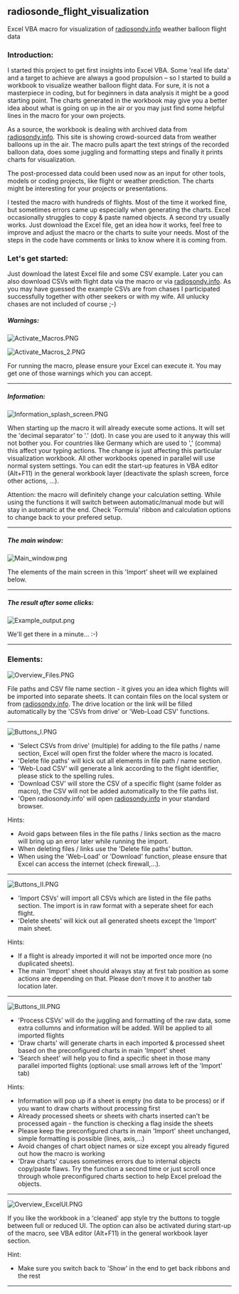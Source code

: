 ## radiosonde_flight_visualization
Excel VBA macro for visualization of [radiosondy.info](https://radiosondy.info) weather balloon flight data

### Introduction:
I started this project to get first insights into Excel VBA. Some 'real life data' and a target to achieve are always a good propulsion – so I started to build a workbook to visualize weather balloon flight data. 
For sure, it is not a masterpiece in coding, but for beginners in data analysis it might be a good starting point. The charts generated in the workbook may give you a better idea about what is going on up in the air or you may just find some helpful lines in the macro for your own projects.

As a source, the workbook is dealing with archived data from [radiosondy.info](https://radiosondy.info). This site is showing crowd-sourced data from weather balloons up in the air. 
The macro pulls apart the text strings of the recorded balloon data, does some juggling and formatting steps and finally it prints charts for visualization.

The post-processed data could been used now as an input for other tools, models or coding projects, like flight or weather prediction. The charts might be interesting for your projects or presentations.

I tested the macro with hundreds of flights. Most of the time it worked fine, but sometimes errors came up especially when generating the charts. Excel occasionally struggles to copy & paste named objects. A second try usually works. Just download the Excel file, get an idea how it works, feel free to improve and adjust the macro or the charts to suite your needs. Most of the steps in the code have comments or links to know where it is coming from.

### Let's get started:
Just download the latest Excel file and some CSV example. Later you can also download CSVs with flight data via the macro or via [radiosondy.info](https://radiosondy.info). As you may have guessed the example CSVs are from chases I participated successfully together with other seekers or with my wife. All unlucky chases are not included of course ;-)


##### Warnings:

![Activate_Macros.PNG](__used_asset__/Activate_Macros.PNG)

![Activate_Macros_2.PNG](__used_asset__/Activate_Macros_2.PNG)

For running the macro, please ensure your Excel can execute it. You may get one of those warnings which you can accept.

---

##### Information:

![Information_splash_screen.PNG](__used_asset__/Information_splash_screen.PNG)

When starting up the macro it will already execute some actions. It will set the 'decimal separator' to '.' (dot). In case you are used to it anyway this will not bother you. For countries like Germany which are used to ',' (comma) this affect your typing actions.
The change is just affecting this particular visualization workbook. All other workbooks opened in parallel will use normal system settings.
You can edit the start-up features in VBA editor (Alt+F11) in the general workbook layer (deactivate the splash screen, force other actions, ...).

Attention: the macro will definitely change your calculation setting. While using the functions it will switch between automatic/manual mode but will stay in automatic at the end. Check 'Formula' ribbon and calculation options to change back to your prefered setup.

---

##### The main window:
![Main_window.png](__used_asset__/Main_window.png)

The elements of the main screen in this 'Import' sheet will we explained below.

---

##### The result after some clicks:
![Example_output.png](__used_asset__/Example_output.png)

We'll get there in a minute... :-)

---

### Elements:

![Overview_Files.PNG](__used_asset__/Overview_Files.PNG)

File paths and CSV file name section - it gives you an idea which flights will be imported into separate sheets. It can contain files on the local system or from [radiosondy.info](https://radiosondy.info). The drive location or the link will be filled automatically by the 'CSVs from drive' or 'Web-Load CSV' functions.

---

![Buttons_I.PNG](__used_asset__/Buttons_I.PNG)

- 'Select CSVs from drive' (multiple) for adding to the file paths / name section, Excel will open first the folder where the macro is located.
- 'Delete file paths' will kick out all elements in file path / name section.
- 'Web-Load CSV' will generate a link according to the flight identifier, please stick to the spelling rules.
- 'Download CSV' will store the CSV of a specific flight (same folder as macro), the CSV will not be added automatically to the file paths list.
- 'Open radiosondy.info' will open [radiosondy.info](https://radiosondy.info) in your standard browser.

Hints:
- Avoid gaps between files in the file paths / links section as the macro will bring up an error later while running the import.
- When deleting files / links use the 'Delete file paths' button.
- When using the 'Web-Load' or 'Download' function, please ensure that Excel can access the internet (check firewall,...).

---

![Buttons_II.PNG](__used_asset__/Buttons_II.PNG)

- 'Import CSVs' will import all CSVs which are listed in the file paths section. The import is in raw format with a seperate sheet for each flight.
- 'Delete sheets' will kick out all generated sheets except the 'Import' main sheet.

Hints:
- If a flight is already imported it will not be imported once more (no duplicated sheets).
- The main 'Import' sheet should always stay at first tab position as some actions are depending on that. Please don't move it to another tab location later.

---

![Buttons_III.PNG](__used_asset__/Buttons_III.PNG)

- 'Process CSVs' will do the juggling and formatting of the raw data, some extra collumns and information will be added. Will be applied to all imported flights
- 'Draw charts' will generate charts in each imported & processed sheet based on the preconfigured charts in main 'Import' sheet
- 'Search sheet' will help you to find a specific sheet in those many parallel imported flights (optional: use small arrows left of the 'Import' tab)

Hints:
- Information will pop up if a sheet is empty (no data to be process) or if you want to draw charts without processing first
- Already processed sheets or sheets with charts inserted can't be processed again - the function is checking a flag inside the sheets
- Please keep the preconfigured charts in main 'Import' sheet unchanged, simple formatting is possible (lines, axis,...)
- Avoid changes of chart object names or size except you already figured out how the macro is working
- 'Draw charts' causes sometimes errors due to internal objects copy/paste flaws. Try the function a second time or just scroll once through whole preconfigured charts section to help Excel preload the objects.

---

![Overview_ExcelUI.PNG](__used_asset__/Overview_ExcelUI.PNG)

If you like the workbook in a 'cleaned' app style try the buttons to toggle between full or reduced UI. The option can also be activated during start-up of the macro, see VBA editor (Alt+F11) in the general workbook layer section.

Hint:
- Make sure you switch back to 'Show' in the end to get back ribbons and the rest

---
